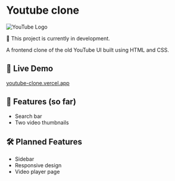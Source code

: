 # Youtube clone 
![YouTube Logo](https://twenty-icons.com/youtube.com/32)

🚧 This project is currently in development.

A frontend clone of the old YouTube UI built using HTML and CSS.

## 🔗 Live Demo
[youtube-clone.vercel.app](https://youtube-clone.vercel.app)

## 🚀 Features (so far)
- Search bar
- Two video thumbnails

## 🛠️ Planned Features
- Sidebar
- Responsive design
- Video player page
